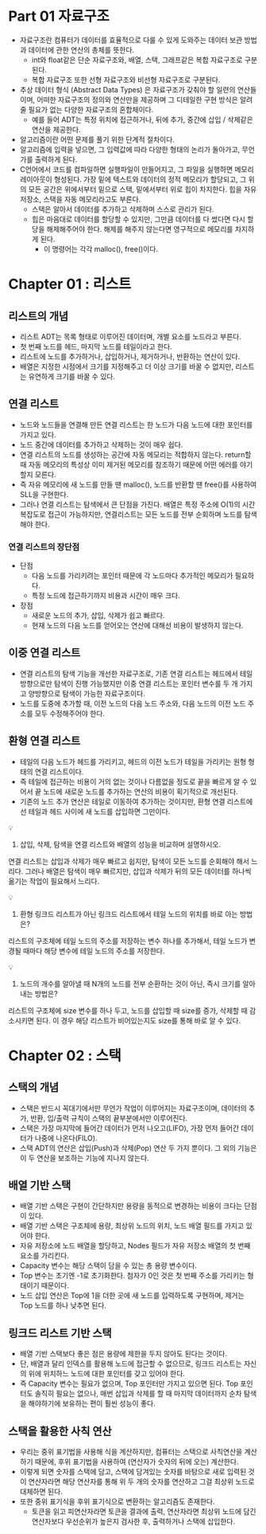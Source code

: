# Part 01 자료구조

- 자료구조란 컴퓨터가 데이터를 효율적으로 다룰 수 있게 도와주는 데이터 보관 방법과 데이터에 관한 연산의 총체를 뜻한다.
    - int와 float같은 단순 자료구조와, 배열, 스택, 그래프같은 복합 자료구조로 구분된다.
    - 복합 자료구조 또한 선형 자료구조와 비선형 자료구조로 구분된다.
- 추상 데이터 형식 (Abstract Data Types) 은 자료구조가 갖춰야 할 일련의 연산들이며, 어떠한 자료구조의 정의와 연산만을 제공하며 그 디테일한 구현 방식은 알려줄 필요가 없는 다양한 자료구조의 혼합체이다.
    - 예를 들어 ADT는 특정 위치에 접근하거나, 뒤에 추가, 중간에 삽입 / 삭제같은 연산을 제공한다.
- 알고리즘이란 어떤 문제를 풀기 위한 단계적 절차이다.
- 알고리즘에 입력을 넣으면, 그 입력값에 따라 다양한 형태의 논리가 돌아가고, 무언가를 출력하게 된다.
- C언어에서 코드를 컴파일하면 실행파일이 만들어지고, 그 파일을 실행하면 메모리 레이아웃이 형성된다. 가장 밑에 텍스트와 데이터의 정적 메모리가 할당되고, 그 위의 모든 공간은 위에서부터 밑으로 스택, 밑에서부터 위로 힙이 차지한다. 힙을 자유 저장소, 스택을 자동 메모리라고도 부른다.
    - 스택은 알아서 데이터를 추가하고 삭제하며 스스로 관리가 된다.
    - 힙은 마음대로 데이터를 할당할 수 있지만, 그만큼 데이터를 다 썼다면 다시 할당을 해제해주어야 한다. 해제를 해주지 않는다면 영구적으로 메모리를 차지하게 된다.
        - 이 명령어는 각각 malloc(), free()이다.

# Chapter 01 : 리스트

## 리스트의 개념

- 리스트 ADT는 목록 형태로 이루어진 데이터며, 개별 요소를 노드라고 부른다.
- 첫 번째 노드를 헤드, 마지막 노드를 테일이라고 한다.
- 리스트에 노드를 추가하거나, 삽입하거나, 제거하거나, 반환하는 연산이 있다.
- 배열은 지정한 시점에서 크기를 지정해주고 더 이상 크기를 바꿀 수 없지만, 리스트는 유연하게 크기를 바꿀 수 있다.

## 연결 리스트

- 노드와 노드들을 연결해 만든 연결 리스트는 한 노드가 다음 노드에 대한 포인터를 가지고 있다.
- 노드 중간에 데이터를 추가하고 삭제하는 것이 매우 쉽다.
- 연결 리스트의 노드를 생성하는 공간에 자동 메모리는 적합하지 않는다. return할 때 자동 메모리의 특성상 이미 제거된 메모리를 참조하기 때문에 어떤 에러를 야기할지 모른다.
- 즉 자유 메모리에 새 노드를 만들 땐 malloc(), 노드를 반환할 땐 free()를 사용하여 SLL을 구현한다.
- 그러나 연결 리스트는 탐색에서 큰 단점을 가진다. 배열은 특정 주소에 O(1)의 시간 복잡도로 접근이 가능하지만, 연결리스트는 모든 노드를 전부 순회하며 노드를 탐색해야 한다.

### 연결 리스트의 장단점

- 단점
    - 다음 노드를 가리키려는 포인터 때문에 각 노드마다 추가적인 메모리가 필요하다.
    - 특정 노드에 접근하기까지 비용과 시간이 매우 크다.
- 장점
    - 새로운 노드의 추가, 삽입, 삭제가 쉽고 빠르다.
    - 현재 노드의 다음 노드를 얻어오는 연산에 대해선 비용이 발생하지 않는다.

## 이중 연결 리스트

- 연결 리스트의 탐색 기능을 개선한 자료구조로, 기존 연결 리스트는 헤드에서 테일 방향으로만 탐색이 진행 가능했지만 이중 연결 리스트는 포인터 변수를 두 개 가지고 양방향으로 탐색이 가능한 자료구조이다.
- 노드를 도중에 추가할 때, 이전 노드의 다음 노드 주소와, 다음 노드의 이전 노드 주소를 모두 수정해주어야 한다.

## 환형 연결 리스트

- 테일의 다음 노드가 헤드를 가리키고, 헤드의 이전 노드가 테일을 가리키는 원형 형태의 연결 리스트이다.
- 즉 테일에 접근하는 비용이 거의 없는 것이나 다름없을 정도로 끝을 빠르게 알 수 있어서 끝 노드에 새로운 노드를 추가하는 연산의 비용이 획기적으로 개선된다.
- 기존의 노드 추가 연산은 테일로 이동하여 추가하는 것이지만, 환형 연결 리스트에선 테일과 헤드 사이에 새 노드를 삽입하면 그만이다.

<aside>
💡

1. 삽입, 삭제, 탐색을 연결 리스트와 배열의 성능을 비교하며 설명하시오.

연결 리스트는 삽입과 삭제가 매우 빠르고 쉽지만, 탐색이 모든 노드를 순회해야 해서 느리다.
그러나 배열은 탐색이 매우 빠르지만, 삽입과 삭제가 뒤의 모든 데이터를 하나씩 옮기는 작업이 필요해서 느리다.
</aside>

<aside>
💡

1. 환형 링크드 리스트가 아닌 링크드 리스트에서 테일 노드의 위치를 바로 아는 방법은?

리스트의 구조체에 테일 노드의 주소를 저장하는 변수 하나를 추가해서,
테일 노드가 변경될 때마다 해당 변수에 테일 노드의 주소를 저장한다.
</aside>

<aside>
💡

1. 노드의 개수를 알아낼 때 N개의 노드를 전부 순환하는 것이 아닌, 즉시 크기를 알아내는 방법은?

리스트의 구조체에 size 변수를 하나 두고, 노드를 삽입할 때 size를 증가, 삭제할 때 감소시키면 된다. 이 경우 해당 리스트가 비어있는지도 size를 통해 바로 알 수 있다.
</aside>

# Chapter 02 : 스택

## 스택의 개념

- 스택은 반드시 꼭대기에서만 무언가 작업이 이루어지는 자료구조이며, 데이터의 추가, 반환, 입/출력 규칙이 스택의 끝부분에서만 이루어진다.
- 스택은 가장 마지막에 들어간 데이터가 먼저 나오고(LIFO), 가장 먼저 들어간 데이터가 나중에 나온다(FILO).
- 스택 ADT의 연산은 삽입(Push)과 삭제(Pop) 연산 두 가지 뿐이다. 그 외의 기능은 이 두 연산을 보조하는 기능에 지나지 않는다.

## 배열 기반 스택

- 배열 기반 스택은 구현이 간단하지만 용량을 동적으로 변경하는 비용이 크다는 단점이 있다.
- 배열 기반 스택은 구조체에 용량, 최상위 노드의 위치, 노드 배열 필드를 가지고 있어야 한다.
- 자유 저장소에 노드 배열을 할당하고, Nodes 필드가 자유 저장소 배열의 첫 번째 요소를 가리킨다.
- Capacity 변수는 해당 스택이 담을 수 있는 총 용량 변수이다.
- Top 변수는 초기엔 -1로 초기화한다. 첨자가 0인 것은 첫 번째 주소를 가리키는 형태이기 때문이다.
- 노드 삽입 연산은 Top에 1을 더한 곳에 새 노드를 입력하도록 구현하며, 제거는 Top 노드를 하나 낮추면 된다.

## 링크드 리스트 기반 스택

- 배열 기반 스택보다 좋은 점은 용량에 제한을 두지 않아도 된다는 것이다.
- 단, 배열과 달리 인덱스를 활용해 노드에 접근할 수 없으므로, 링크드 리스트는 자신의 위에 위치하느 노드에 대한 포인터를 갖고 있어야 한다.
- 즉 Capacity 변수는 필요가 없으며, Top 포인터만 가지고 있으면 된다. Top 포인터도 솔직히 필요는 없으나, 매번 삽입과 삭제를 할 때 마지막 데이터까지 순차 탐색을 해야하기에 보유하는 편이 훨씬 성능이 좋다.

## 스택을 활용한 사칙 연산

- 우리는 중위 표기법을 사용해 식을 계산하지만, 컴퓨터는 스택으로 사칙연산을 계산하기 때문에, 후위 표기법을 사용하여 (연산자가 숫자의 뒤에 오는) 계산한다.
- 이렇게 되면 숫자를 스택에 담고, 스택에 담겨있는 숫자를 바탕으로 새로 입력된 것이 연산자라면 해당 연산자를 통해 위 두 개의 숫자를 연산하고 그걸 최상위 노드로 대체하면 된다.
- 또한 중위 표기식을 후위 표기식으로 변환하는 알고리즘도 존재한다.
    - 토큰을 읽고 피연산자라면 토큰을 결과에 출력, 연산자라면 최상위 노드에 담긴 연산자보다 우선순위가 높은지 검사한 후, 출력하거나 스택에 삽입한다.